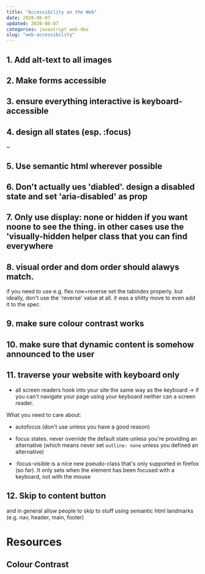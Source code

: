 ```yaml
---
title: "Accessibility on the Web"
date: 2020-06-07
updated: 2020-06-07
categories: javascript web-dev
slug: "web-accessibility"
---
```




## 1. Add alt-text to all images


## 2. Make forms accessible


## 3. ensure everything interactive is keyboard-accessible

## 4. design all states (esp. :focus)

~
## 5. Use semantic html wherever possible


## 6. Don't actually ues 'diabled'. design a disabled state and set 'aria-disabled' as prop

## 7. Only use display: none or hidden if you want noone to see the thing. in other cases use the 'visually-hidden helper class that you can find everywhere

## 8. visual order and dom order should alawys match.

if you need to use e.g. flex row=reverse set the tabindex properly. but ideally, don't use the 'reverse' value at all. it was a shitty move to even add it to the spec.

## 9. make sure colour contrast works

## 10. make sure that dynamic content is somehow announced to the user

## 11. traverse your website with keyboard only
* all screen readers hook into your site the same way as the keyboard -> if you can't navigate your page using your keyboard neither can a screen reader.

What you need to care about:
* autofocus (don't use unless you have a good reason)
* focus states. never override the default state unless you're providing an alternative (which means never set `outline: none` unless you defined an alternative)

* :focus-visible is a nice new pseudo-class that's only supported in firefox (so far). It only sets when the element has been focused with a keyboard, not with the mouse




## 12. Skip to content button

and in general allow people to skip to stuff using semantic html landmarks (e.g. nav, header, main, footer)




# Resources
## Colour Contrast

